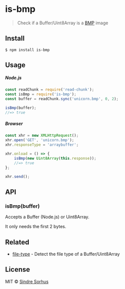 # is-bmp

> Check if a Buffer/Uint8Array is a [BMP](https://en.m.wikipedia.org/wiki/BMP_file_format) image


## Install

```
$ npm install is-bmp
```


## Usage

##### Node.js

```js
const readChunk = require('read-chunk');
const isBmp = require('is-bmp');
const buffer = readChunk.sync('unicorn.bmp', 0, 2);

isBmp(buffer);
//=> true
```

##### Browser

```js
const xhr = new XMLHttpRequest();
xhr.open('GET', 'unicorn.bmp');
xhr.responseType = 'arraybuffer';

xhr.onload = () => {
	isBmp(new Uint8Array(this.response));
	//=> true
};

xhr.send();
```


## API

### isBmp(buffer)

Accepts a Buffer (Node.js) or Uint8Array.

It only needs the first 2 bytes.


## Related

- [file-type](https://github.com/sindresorhus/file-type) - Detect the file type of a Buffer/Uint8Array


## License

MIT © [Sindre Sorhus](https://sindresorhus.com)
